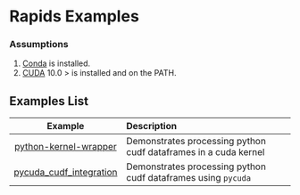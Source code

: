 # Rapids Examples

### Assumptions
1. [Conda](https://docs.conda.io/projects/conda/en/latest/user-guide/install) is installed.
2. [CUDA](https://developer.nvidia.com/cuda-downloads) 10.0 > is installed and on the PATH.

## Examples List
| Example | Description                                     |
|:-------:| :-----------------------------------------------|
[python-kernel-wrapper](./python-kernel-wrapper) | Demonstrates processing python cudf dataframes in a cuda kernel
[pycuda\_cudf\_integration](./pycuda_cudf_integration) | Demonstrates processing python cudf dataframes using `pycuda`
